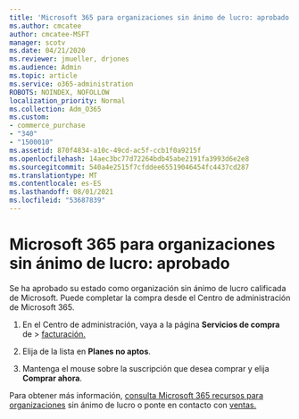 ```yaml
---
title: 'Microsoft 365 para organizaciones sin ánimo de lucro: aprobado '
ms.author: cmcatee
author: cmcatee-MSFT
manager: scotv
ms.date: 04/21/2020
ms.reviewer: jmueller, drjones
ms.audience: Admin
ms.topic: article
ms.service: o365-administration
ROBOTS: NOINDEX, NOFOLLOW
localization_priority: Normal
ms.collection: Adm_O365
ms.custom:
- commerce_purchase
- "340"
- "1500010"
ms.assetid: 870f4834-a10c-49cd-ac5f-ccb1f0a9215f
ms.openlocfilehash: 14aec3bc77d72264bdb45abe2191fa3993d6e2e8
ms.sourcegitcommit: 540a4e2515f7cfddee65519046454fc4437cd287
ms.translationtype: MT
ms.contentlocale: es-ES
ms.lasthandoff: 08/01/2021
ms.locfileid: "53687839"
---
```

# <a name="microsoft-365-for-nonprofits---approved"></a>Microsoft 365 para organizaciones sin ánimo de lucro: aprobado

Se ha aprobado su estado como organización sin ánimo de lucro calificada de Microsoft. Puede completar la compra desde el Centro de administración de Microsoft 365.

1. En el Centro de administración, vaya a la página **Servicios de compra** de \> [facturación.](https://go.microsoft.com/fwlink/p/?linkid=868433)

2. Elija de la lista en **Planes no aptos**.

3. Mantenga el mouse sobre la suscripción que desea comprar y elija **Comprar ahora**.

Para obtener más información, [consulta Microsoft 365 recursos para organizaciones](https://www.microsoft.com/nonprofits/microsoft-365) sin ánimo de lucro o ponte en contacto con [ventas.](https://www.microsoft.com/nonprofits/contact-us)
